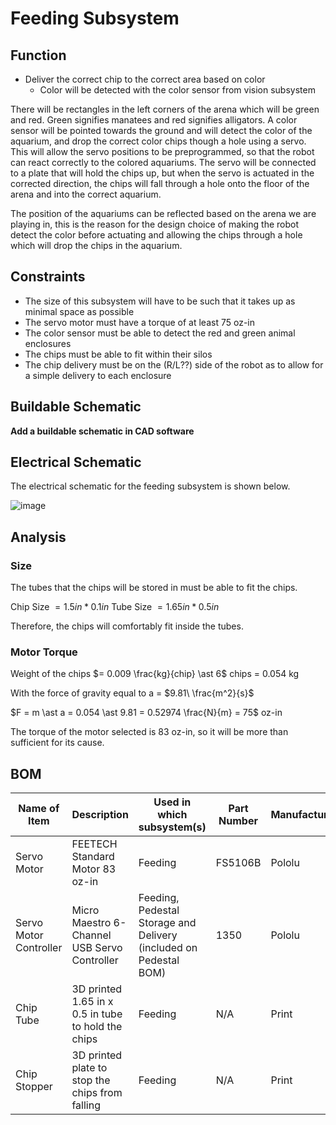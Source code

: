 # Feeding Subsystem

## Function

- Deliver the correct chip to the correct area based on color
  - Color will be detected with the color sensor from vision subsystem

There will be rectangles in the left corners of the arena which will be green and red. Green signifies manatees and red signifies alligators. A color sensor will be pointed towards the ground and will detect the color of the aquarium, and drop the correct color chips though a hole using a servo. This will allow the servo positions to be preprogrammed, so that the robot can react correctly to the colored aquariums. The servo will be connected to a plate that will hold the chips up, but when the servo is actuated in the corrected direction, the chips will fall through a hole onto the floor of the arena and into the correct aquarium. 

The position of the aquariums can be reflected based on the arena we are playing in, this is the reason for the design choice of making the robot detect the color before actuating and allowing the chips through a hole which will drop the chips in the aquarium. 

## Constraints

- The size of this subsystem will have to be such that it takes up as minimal space as possible
- The servo motor must have a torque of at least 75 oz-in
- The color sensor must be able to detect the red and green animal enclosures
- The chips must be able to fit within their silos
- The chip delivery must be on the (R/L??) side of the robot as to allow for a simple delivery to each enclosure

## Buildable Schematic

**Add a buildable schematic in CAD software**

## Electrical Schematic
The electrical schematic for the feeding subsystem is shown below. 

![image](https://user-images.githubusercontent.com/112424739/215167750-e4cf1915-8647-4b1a-b4c6-486763774914.png)

## Analysis

### Size

The tubes that the chips will be stored in must be able to fit the chips.

Chip Size $= 1.5 in \ast 0.1 in$
Tube Size $= 1.65 in \ast 0.5 in$

Therefore, the chips will comfortably fit inside the tubes.

### Motor Torque

Weight of the chips $= 0.009 \frac{kg}{chip} \ast 6$ chips = 0.054 kg

With the force of gravity equal to a = $9.81\ \frac{m^2}{s}$ 

$F = m \ast a = 0.054 \ast 9.81 = 0.52974 \frac{N}{m} = 75$ oz-in

The torque of the motor selected is 83 oz-in, so it will be more than sufficient for its cause.

## BOM
| Name of Item           | Description                                        | Used in which subsystem(s)                                        | Part Number | Manufacturer | Quantity | Price | Total |
|------------------------|----------------------------------------------------|-------------------------------------------------------------------|-------------|--------------|----------|-------|-------|
| Servo Motor            | FEETECH Standard Motor 83 oz-in                    | Feeding                                                           | FS5106B     | Pololu       | 1        | 14.95 | 14.95 |
| Servo Motor Controller | Micro Maestro 6-Channel USB Servo Controller       | Feeding, Pedestal Storage and Delivery (included on Pedestal BOM) | 1350        | Pololu       | 1        | 0     | 0     |
| Chip Tube              | 3D printed 1.65 in x 0.5 in tube to hold the chips | Feeding                                                           | N/A         | Print        | 1        | 0     | 0     |
| Chip Stopper           | 3D printed plate to stop the chips from falling    | Feeding                                                           | N/A         | Print        | 1        | 0     | 0     |


